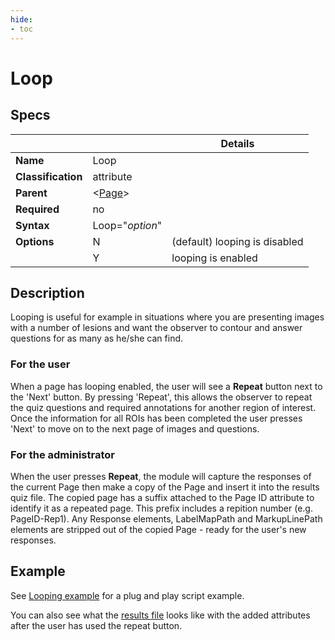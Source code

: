 ```yaml
---
hide:
- toc
---
```

# Loop

## Specs

| ||Details|
|---|---|---|
| **Name** | Loop ||
| **Classification** | attribute ||
| **Parent** | <[Page](index.md)\> ||
| **Required** | no ||
| **Syntax** | Loop="*option*" |  |
| **Options** | N | (default) looping is disabled |
|             | Y | looping is enabled |

## Description

Looping is useful for example in situations where you are presenting images with a number of lesions and
want the observer to contour and answer questions for as many as he/she can find.

### For the user

When a page has looping enabled, the user will see a **Repeat** button next to the 'Next' button.
By pressing 'Repeat', this allows the observer to repeat the quiz questions and required annotations for another region of interest.
Once the information for all ROIs has been completed the user presses 'Next' to move on to the next page of images and questions. 


### For the administrator

When the user presses **Repeat**, the module will capture the responses of the current Page then make a copy of the Page
and insert it into the results quiz file. The copied page has a suffix attached to the Page ID attribute to identify it
as a repeated page. This prefix includes a repition number (e.g. PageID-Rep1).  Any
Response elements, LabelMapPath and MarkupLinePath elements are stripped out of the copied Page - ready
for the user's new responses.


## Example

See [Looping example](../../examples/example_looping.md#script-example) for a plug and play script example.

You can also see what the [results file](../../examples/example_looping.md#results) looks like 
with the added attributes after the user has used the repeat button.
